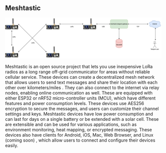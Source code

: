 ## Meshtastic 
![Meshtastic](https://github.com/frenziopen/FrenziTech/blob/main/Documentation/V3%20-%20Documentation/meshtastic.png) 

Meshtastic is an open source project that lets you use inexpensive LoRa radios as a long range off-grid communicator for areas without reliable cellular service.
These devices can create a decentralized mesh network that allows users to send text messages and share their location with each other over kilometers/miles .
They can also connect to the internet via relay nodes, enabling online communication as well.
These are equipped with either ESP32 or nRF52 micro-controller units (MCU), which have different features and power consumption levels.
These devices use AES256 encryption to secure the messages, and users can customize their channel settings and keys.
Meshtastic devices have low power consumption and can last for days on a single battery or be extended with a solar cell.
These are extensible and can be used for various applications, such as environment monitoring, heat mapping, or encrypted messaging.
These devices also have clients for Android, iOS, Mac, Web Browser, and Linux (coming soon) , which allow users to connect and configure their devices easily.
